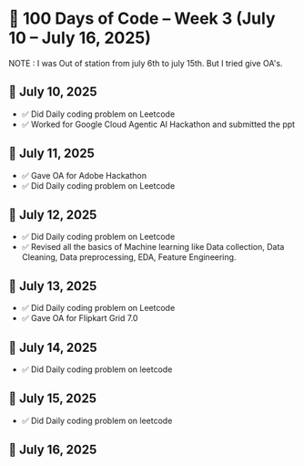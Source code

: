 # 🚀 100 Days of Code – Week 3 (July 10 – July 16, 2025)

NOTE : I was Out of station from july 6th to july 15th. But I tried give OA's.

## 📅 July 10, 2025
- ✅ Did Daily coding problem on Leetcode 
- ✅ Worked for Google Cloud Agentic AI Hackathon and submitted the ppt

## 📅 July 11, 2025
- ✅ Gave OA for Adobe Hackathon  
- ✅ Did Daily coding problem on Leetcode 
 
## 📅 July 12, 2025
- ✅ Did Daily coding problem on Leetcode
- ✅ Revised all the basics of Machine learning like Data collection, Data Cleaning, Data preprocessing, EDA, Feature Engineering.

## 📅 July 13, 2025
- ✅ Did Daily coding problem on Leetcode 
- ✅ Gave OA for Flipkart Grid 7.0   

## 📅 July 14, 2025
- ✅ Did Daily coding problem on leetcode

## 📅 July 15, 2025
- ✅ Did Daily coding problem on leetcode

## 📅 July 16, 2025
